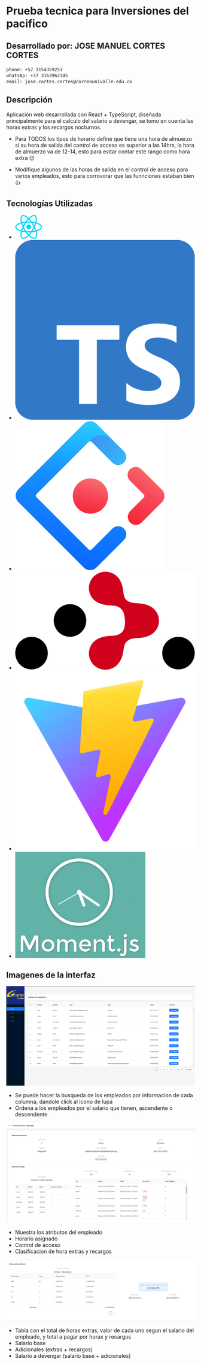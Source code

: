 # Prueba tecnica para Inversiones del pacifico

## Desarrollado por: JOSE MANUEL CORTES CORTES
  
    phone: +57 3154359251
    whatsAp: +37 3163962145
    email: jose.cortes.cortes@correounivalle.edu.co
  

## Descripción
Aplicación web desarrollada con React + TypeScript, diseñada principalmente para el calculo del salario a devengar, se tomo en cuenta las horas extras y los recargos nocturnos. 
 
 * Para TODOS los tipos de horario define que tiene una hora de almuerzo si su hora de salida del control de acceso es superior a las 14hrs, la hora de almuerzo va de 12-14, esto para evitar contar este rango como hora extra 😉

 * Modifique algunos de las horas de salida en el control de acceso para varios empleados, esto para corrovorar que las funnciones estaban bien 👍
## Tecnologías Utilizadas
- ![React](/src/assets/react.svg)
- ![TypeScript](/src/assets/ts.png)
- ![Ant Design (antd) - libreria de componentes](/src/assets/ant.svg)
- ![React Router DOM](/src/assets/react-router-icon-dom.png)
- ![Vite](/src/assets/vite.png)
- ![Moment.js](/src/assets/moment.png)

## Imagenes de la interfaz

![Listado de empleados](/src/assets/listado.png)
  - Se puede hacer la busqueda de los empleados por informacion de cada columna, dandole click al icono de lupa
  - Ordena a los empleados por el salario que tienen, ascendente o descendente


![Informacion general de empleado](/src/assets/info-empleado.png)
  - Muestra los atributos del empleado
  - Horario asignado
  - Control de acceso
  - Clasificacion de hora extras y recargos

![Informacion de salario de empleado](/src/assets/info-salario.png)
  - Tabla con el total de horas extras, valor de cada uno segun el salario del empleado, y total a pagar por horax y recargos
  - Salario base
  - Adicionales (extras + recargos)
  - Salario a devengar (salario base + adicionales)


